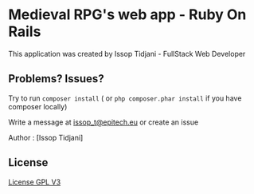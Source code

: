 Medieval RPG's web app - Ruby On Rails
================

This application was created by Issop Tidjani - FullStack Web Developer 

Problems? Issues?
--------------

Try to run ``` composer install ``` ( or ``` php composer.phar install ``` if you have composer locally)

Write a message at issop_t@epitech.eu or create an issue

Author : [Issop Tidjani]

License
-------

[License GPL V3](http://opensource.org/licenses/GPL-3.0)
